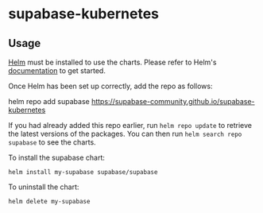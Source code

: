 # supabase-kubernetes

## Usage
[Helm](https://helm.sh) must be installed to use the charts.  Please refer to
Helm's [documentation](https://helm.sh/docs) to get started.

Once Helm has been set up correctly, add the repo as follows:

  helm repo add supabase https://supabase-community.github.io/supabase-kubernetes

If you had already added this repo earlier, run `helm repo update` to retrieve
the latest versions of the packages.  You can then run `helm search repo
supabase` to see the charts.

To install the supabase chart:

    helm install my-supabase supabase/supabase

To uninstall the chart:

    helm delete my-supabase